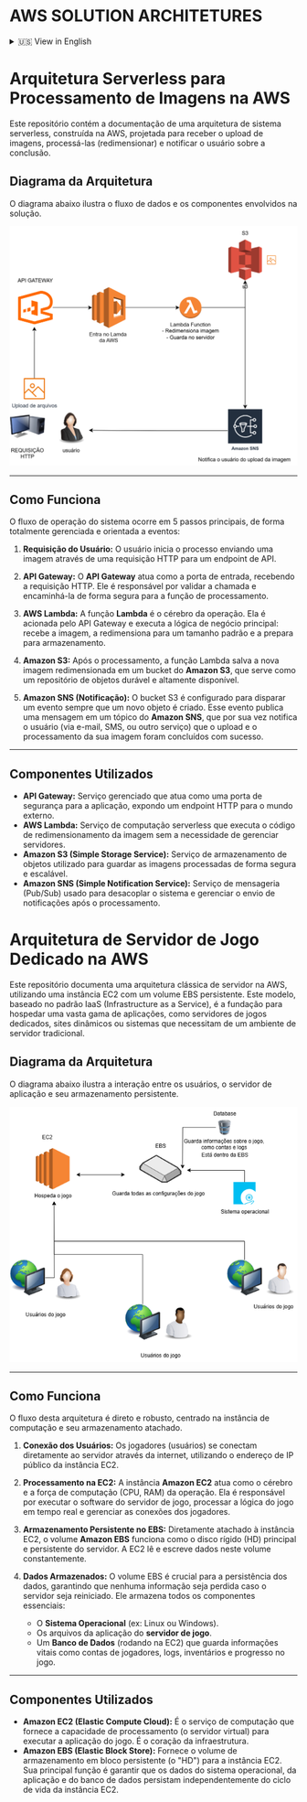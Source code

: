 # AWS SOLUTION ARCHITETURES
<details>
<summary>🇺🇸 View in English</summary>

## Serverless Architecture for Image Processing on AWS

This repository contains the documentation of a serverless system architecture, built on AWS, designed to receive image uploads, process them (resizing), and notify the user upon completion.

### Architecture Diagram

The diagram below illustrates the data flow and the components involved in the solution.

### How It Works

The system's operational flow occurs in 5 main steps, in a fully managed and event-driven manner:

**User Request:** The user starts the process by sending an image via an HTTP request to an API endpoint.

**API Gateway:** The API Gateway acts as the entry point, receiving the HTTP request. It is responsible for validating the call and securely forwarding it to the processing function.

**AWS Lambda:** The Lambda function is the brain of the operation. It is triggered by the API Gateway and executes the main business logic: it receives the image, resizes it to a standard size, and prepares it for storage.

**Amazon S3:** After processing, the Lambda function saves the new resized image to an Amazon S3 bucket, which serves as a durable and highly available object repository.

**Amazon SNS (Notification):** The S3 bucket is configured to trigger an event whenever a new object is created. This event publishes a message to an Amazon SNS topic, which in turn notifies the user (via email, SMS, or another service) that their image upload and processing have been successfully completed.

### Components Used

* **API Gateway:** A managed service that acts as a front door for the application, exposing an HTTP endpoint to the external world.
* **AWS Lambda:** A serverless compute service that executes the image resizing code without the need to manage servers.
* **Amazon S3 (Simple Storage Service):** An object storage service used to store the processed images securely and scalably.
* **Amazon SNS (Simple Notification Service):** A messaging (Pub/Sub) service used to decouple the system and manage the sending of notifications after processing.

---

## Dedicated Game Server Architecture on AWS

This repository documents a classic server architecture on AWS, using an EC2 instance with a persistent EBS volume. This model, based on the IaaS (Infrastructure as a Service) pattern, is the foundation for hosting a wide range of applications, such as dedicated game servers, dynamic websites, or systems that require a traditional server environment.

### Architecture Diagram

The diagram below illustrates the interaction between the users, the application server, and its persistent storage.

### How It Works

The flow of this architecture is direct and robust, centered on the compute instance and its attached storage.

**User Connection:** The players (users) connect directly to the server over the internet, using the public IP address of the EC2 instance.

**Processing on EC2:** The Amazon EC2 instance acts as the brain and computing power (CPU, RAM) of the operation. It is responsible for running the game server software, processing the game logic in real-time, and managing player connections.

**Persistent Storage on EBS:** Directly attached to the EC2 instance, the Amazon EBS volume functions as the server's primary and persistent hard drive (HD). The EC2 instance constantly reads and writes data to this volume.

**Data Stored:** The EBS volume is crucial for data persistence, ensuring that no information is lost if the server is restarted. It stores all essential components:

* The **Operating System** (e.g., Linux or Windows).
* The **game server** application files.
* A **Database** (running on the EC2) that stores vital information such as player accounts, logs, inventories, and game progress.

### Components Used

* **Amazon EC2 (Elastic Compute Cloud):** The compute service that provides the processing capacity (the virtual server) to run the game application. It is the heart of the infrastructure.
* **Amazon EBS (Elastic Block Store):** Provides the persistent block storage volume (the "HD") for the EC2 instance. Its main function is to ensure that the data for the operating system, application, and database persist regardless of the EC2 instance's lifecycle.

</details>

# Arquitetura Serverless para Processamento de Imagens na AWS

Este repositório contém a documentação de uma arquitetura de sistema serverless, construída na AWS, projetada para receber o upload de imagens, processá-las (redimensionar) e notificar o usuário sobre a conclusão.

## Diagrama da Arquitetura

O diagrama abaixo ilustra o fluxo de dados e os componentes envolvidos na solução.

![Diagrama da Arquitetura Serverless](https://github.com/marianachoratto/aws-solution-architectures/blob/main/Diagrama%201-%20S3.drawio.svg)

---

## Como Funciona

O fluxo de operação do sistema ocorre em 5 passos principais, de forma totalmente gerenciada e orientada a eventos:

1.  **Requisição do Usuário:** O usuário inicia o processo enviando uma imagem através de uma requisição HTTP para um endpoint de API.

2.  **API Gateway:** O **API Gateway** atua como a porta de entrada, recebendo a requisição HTTP. Ele é responsável por validar a chamada e encaminhá-la de forma segura para a função de processamento.

3.  **AWS Lambda:** A função **Lambda** é o cérebro da operação. Ela é acionada pelo API Gateway e executa a lógica de negócio principal: recebe a imagem, a redimensiona para um tamanho padrão e a prepara para armazenamento.

4.  **Amazon S3:** Após o processamento, a função Lambda salva a nova imagem redimensionada em um bucket do **Amazon S3**, que serve como um repositório de objetos durável e altamente disponível.

5.  **Amazon SNS (Notificação):** O bucket S3 é configurado para disparar um evento sempre que um novo objeto é criado. Esse evento publica uma mensagem em um tópico do **Amazon SNS**, que por sua vez notifica o usuário (via e-mail, SMS, ou outro serviço) que o upload e o processamento da sua imagem foram concluídos com sucesso.

---

## Componentes Utilizados

* **API Gateway:** Serviço gerenciado que atua como uma porta de segurança para a aplicação, expondo um endpoint HTTP para o mundo externo.
* **AWS Lambda:** Serviço de computação serverless que executa o código de redimensionamento da imagem sem a necessidade de gerenciar servidores.
* **Amazon S3 (Simple Storage Service):** Serviço de armazenamento de objetos utilizado para guardar as imagens processadas de forma segura e escalável.
* **Amazon SNS (Simple Notification Service):** Serviço de mensageria (Pub/Sub) usado para desacoplar o sistema e gerenciar o envio de notificações após o processamento.


# Arquitetura de Servidor de Jogo Dedicado na AWS

Este repositório documenta uma arquitetura clássica de servidor na AWS, utilizando uma instância EC2 com um volume EBS persistente. Este modelo, baseado no padrão IaaS (Infrastructure as a Service), é a fundação para hospedar uma vasta gama de aplicações, como servidores de jogos dedicados, sites dinâmicos ou sistemas que necessitam de um ambiente de servidor tradicional.

## Diagrama da Arquitetura

O diagrama abaixo ilustra a interação entre os usuários, o servidor de aplicação e seu armazenamento persistente.

![Diagrama da Arquitetura do Servidor de Jogo](https://github.com/marianachoratto/aws-solution-architectures/blob/main/Diagrama%20sem%20nome.drawio.png)

---

## Como Funciona

O fluxo desta arquitetura é direto e robusto, centrado na instância de computação e seu armazenamento atachado.

1.  **Conexão dos Usuários:** Os jogadores (usuários) se conectam diretamente ao servidor através da internet, utilizando o endereço de IP público da instância EC2.

2.  **Processamento na EC2:** A instância **Amazon EC2** atua como o cérebro e a força de computação (CPU, RAM) da operação. Ela é responsável por executar o software do servidor de jogo, processar a lógica do jogo em tempo real e gerenciar as conexões dos jogadores.

3.  **Armazenamento Persistente no EBS:** Diretamente atachado à instância EC2, o volume **Amazon EBS** funciona como o disco rígido (HD) principal e persistente do servidor. A EC2 lê e escreve dados neste volume constantemente.

4.  **Dados Armazenados:** O volume EBS é crucial para a persistência dos dados, garantindo que nenhuma informação seja perdida caso o servidor seja reiniciado. Ele armazena todos os componentes essenciais:
    * O **Sistema Operacional** (ex: Linux ou Windows).
    * Os arquivos da aplicação do **servidor de jogo**.
    * Um **Banco de Dados** (rodando na EC2) que guarda informações vitais como contas de jogadores, logs, inventários e progresso no jogo.

---

## Componentes Utilizados

* **Amazon EC2 (Elastic Compute Cloud):** É o serviço de computação que fornece a capacidade de processamento (o servidor virtual) para executar a aplicação do jogo. É o coração da infraestrutura.
* **Amazon EBS (Elastic Block Store):** Fornece o volume de armazenamento em bloco persistente (o "HD") para a instância EC2. Sua principal função é garantir que os dados do sistema operacional, da aplicação e do banco de dados persistam independentemente do ciclo de vida da instância EC2.




